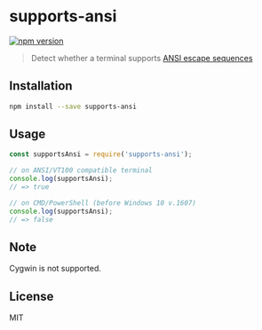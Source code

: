 # supports-ansi

[![npm version](https://img.shields.io/npm/v/supports-ansi.svg)](https://www.npmjs.com/package/supports-ansi)

> Detect whether a terminal supports [ANSI escape sequences](https://en.wikipedia.org/wiki/ANSI_escape_code)

## Installation

```sh
npm install --save supports-ansi
```

## Usage

```js
const supportsAnsi = require('supports-ansi');

// on ANSI/VT100 compatible terminal
console.log(supportsAnsi);
// => true

// on CMD/PowerShell (before Windows 10 v.1607)
console.log(supportsAnsi);
// => false
```

## Note

Cygwin is not supported.

## License

MIT
